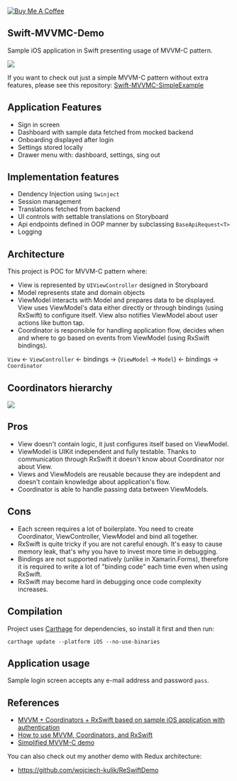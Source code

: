 <a href="https://www.buymeacoffee.com/WojciechKulik" target="_blank"><img src="https://bmc-cdn.nyc3.digitaloceanspaces.com/BMC-button-images/custom_images/orange_img.png" alt="Buy Me A Coffee" style="height: auto !important;width: auto !important;" ></a>

## Swift-MVVMC-Demo
Sample iOS application in Swift presenting usage of MVVM-C pattern.

![](https://github.com/wojciech-kulik/Swift-MVVMC-Demo/blob/master/screenshots.png)

If you want to check out just a simple MVVM-C pattern without extra features, please see this repository: [Swift-MVVMC-SimpleExample](https://github.com/wojciech-kulik/Swift-MVVMC-SimpleExample)

## Application Features
- Sign in screen
- Dashboard with sample data fetched from mocked backend
- Onboarding displayed after login
- Settings stored locally
- Drawer menu with: dashboard, settings, sing out

## Implementation features
- Dendency Injection using `Swinject`
- Session management
- Translations fetched from backend
- UI controls with settable translations on Storyboard
- Api endpoints defined in OOP manner by subclassing `BaseApiRequest<T>`
- Logging

## Architecture
This project is POC for MVVM-C pattern where:
- View is represented by `UIViewController` designed in Storyboard
- Model represents state and domain objects
- ViewModel interacts with Model and prepares data to be displayed. View uses ViewModel's data either directly or through bindings (using RxSwift) to configure itself. View also notifies ViewModel about user actions like button tap.
- Coordinator is responsible for handling application flow, decides when and where to go based on events from ViewModel (using RxSwift bindings).

`View` <- `ViewController` <- bindings -> (`ViewModel` -> `Model`) <- bindings -> `Coordinator`


## Coordinators hierarchy
![](https://github.com/wojciech-kulik/Swift-MVVMC-Demo/blob/master/coordinators.png)

## Pros
- View doesn't contain logic, it just configures itself based on ViewModel.
- ViewModel is UIKit independent and fully testable. Thanks to communication through RxSwift it doesn't know about Coordinator nor about View.
- Views and ViewModels are reusable because they are indepdent and doesn't contain knowledge about application's flow.
- Coordinator is able to handle passing data between ViewModels.

## Cons
- Each screen requires a lot of boilerplate. You need to create Coordinator, ViewController, ViewModel and bind all together.
- RxSwift is quite tricky if you are not careful enough. It's easy to cause memory leak, that's why you have to invest more time in debugging.
- Bindings are not supported natively (unlike in Xamarin.Forms), therefore it is required to write a lot of "binding code" each time even when using RxSwift.
- RxSwift may become hard in debugging once code complexity increases.

## Compilation
Project uses [Carthage](https://github.com/Carthage/Carthage) for dependencies, so install it first and then run:

    carthage update --platform iOS --no-use-binaries

## Application usage
Sample login screen accepts any e-mail address and password `pass`.

## References
- [MVVM + Coordinators + RxSwift based on sample iOS application with authentication](https://wojciechkulik.pl/ios/mvvm-coordinators-rxswift-and-sample-ios-application-with-authentication)
- [How to use MVVM, Coordinators, and RxSwift](https://hackernoon.com/how-to-use-mvvm-coordinators-and-rxswift-7364370b7b95)
- [Simplified MVVM-C demo](https://github.com/wojciech-kulik/Swift-MVVMC-SimpleExample)

You can also check out my another demo with Redux architecture:
- https://github.com/wojciech-kulik/ReSwiftDemo
